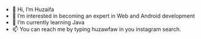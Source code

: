 - 👋 Hi, I’m Huzaifa
- 👀 I’m interested in becoming an expert in Web and Android development
- 🌱 I’m currently learning Java 
- 📫 You can reach me by typing huzawfaw in you instagram search.

<!---
Huzawfaw/Huzawfaw is a ✨ special ✨ repository because its `README.md` (this file) appears on your GitHub profile.
You can click the Preview link to take a look at your changes.
--->

